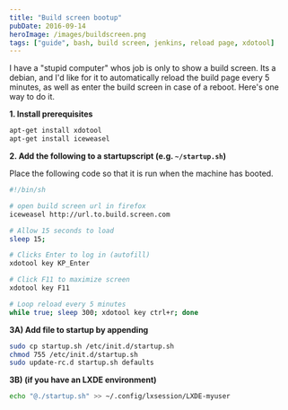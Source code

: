 ```yaml
---
title: "Build screen bootup"
pubDate: 2016-09-14
heroImage: /images/buildscreen.png
tags: ["guide", bash, build screen, jenkins, reload page, xdotool]
---
```


I have a "stupid computer" whos job is only to show a build screen. Its a debian, and I'd like for it to automatically reload the build page every 5 minutes, as well as enter the build screen in case of a reboot. Here's one way to do it.

**1. Install prerequisites**

```bash
apt-get install xdotool
apt-get install iceweasel
```

**2. Add the following to a startupscript (e.g. `~/startup.sh`)**

Place the following code so that it is run when
the machine has booted.

```bash
#!/bin/sh

# open build screen url in firefox
iceweasel http://url.to.build.screen.com

# Allow 15 seconds to load
sleep 15;

# Clicks Enter to log in (autofill)
xdotool key KP_Enter

# Click F11 to maximize screen
xdotool key F11

# Loop reload every 5 minutes
while true; sleep 300; xdotool key ctrl+r; done
```

**3A) Add file to startup by appending**

```bash
sudo cp startup.sh /etc/init.d/startup.sh
chmod 755 /etc/init.d/startup.sh
sudo update-rc.d startup.sh defaults
```

**3B) (if you have an LXDE environment)**

```bash
echo "@./startup.sh" >> ~/.config/lxsession/LXDE-myuser
```
